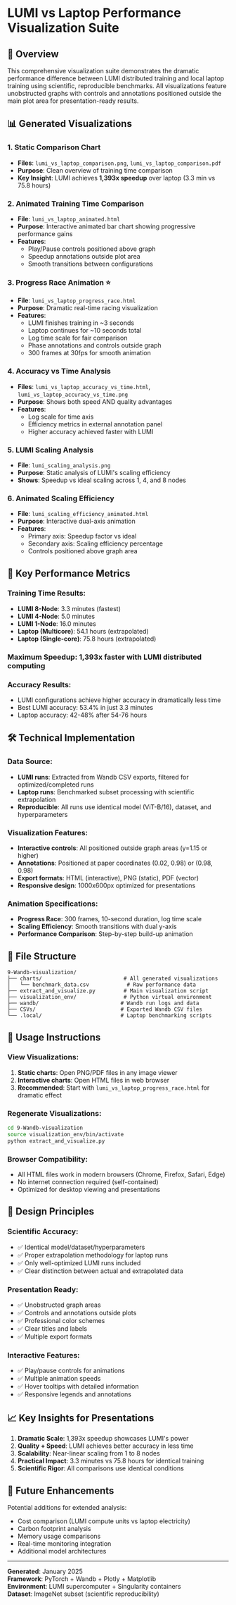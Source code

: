 # LUMI vs Laptop Performance Visualization Suite

## 🎯 Overview

This comprehensive visualization suite demonstrates the dramatic performance difference between LUMI distributed training and local laptop training using scientific, reproducible benchmarks. All visualizations feature unobstructed graphs with controls and annotations positioned outside the main plot area for presentation-ready results.

## 📊 Generated Visualizations

### 1. **Static Comparison Chart**

- **Files**: `lumi_vs_laptop_comparison.png`, `lumi_vs_laptop_comparison.pdf`
- **Purpose**: Clean overview of training time comparison
- **Key Insight**: LUMI achieves **1,393x speedup** over laptop (3.3 min vs 75.8 hours)

### 2. **Animated Training Time Comparison**

- **File**: `lumi_vs_laptop_animated.html`
- **Purpose**: Interactive animated bar chart showing progressive performance gains
- **Features**:
  - Play/Pause controls positioned above graph
  - Speedup annotations outside plot area
  - Smooth transitions between configurations

### 3. **Progress Race Animation** ⭐

- **File**: `lumi_vs_laptop_progress_race.html`
- **Purpose**: Dramatic real-time racing visualization
- **Features**:
  - LUMI finishes training in ~3 seconds
  - Laptop continues for ~10 seconds total
  - Log time scale for fair comparison
  - Phase annotations and controls outside graph
  - 300 frames at 30fps for smooth animation

### 4. **Accuracy vs Time Analysis**

- **Files**: `lumi_vs_laptop_accuracy_vs_time.html`, `lumi_vs_laptop_accuracy_vs_time.png`
- **Purpose**: Shows both speed AND quality advantages
- **Features**:
  - Log scale for time axis
  - Efficiency metrics in external annotation panel
  - Higher accuracy achieved faster with LUMI

### 5. **LUMI Scaling Analysis**

- **File**: `lumi_scaling_analysis.png`
- **Purpose**: Static analysis of LUMI's scaling efficiency
- **Shows**: Speedup vs ideal scaling across 1, 4, and 8 nodes

### 6. **Animated Scaling Efficiency**

- **File**: `lumi_scaling_efficiency_animated.html`
- **Purpose**: Interactive dual-axis animation
- **Features**:
  - Primary axis: Speedup factor vs ideal
  - Secondary axis: Scaling efficiency percentage
  - Controls positioned above graph area

## 🔢 Key Performance Metrics

### Training Time Results:

- **LUMI 8-Node**: 3.3 minutes (fastest)
- **LUMI 4-Node**: 5.0 minutes
- **LUMI 1-Node**: 16.0 minutes
- **Laptop (Multicore)**: 54.1 hours (extrapolated)
- **Laptop (Single-core)**: 75.8 hours (extrapolated)

### Maximum Speedup: **1,393x faster** with LUMI distributed computing

### Accuracy Results:

- LUMI configurations achieve higher accuracy in dramatically less time
- Best LUMI accuracy: 53.4% in just 3.3 minutes
- Laptop accuracy: 42-48% after 54-76 hours

## 🛠️ Technical Implementation

### Data Source:

- **LUMI runs**: Extracted from Wandb CSV exports, filtered for optimized/completed runs
- **Laptop runs**: Benchmarked subset processing with scientific extrapolation
- **Reproducible**: All runs use identical model (ViT-B/16), dataset, and hyperparameters

### Visualization Features:

- **Interactive controls**: All positioned outside graph areas (y=1.15 or higher)
- **Annotations**: Positioned at paper coordinates (0.02, 0.98) or (0.98, 0.98)
- **Export formats**: HTML (interactive), PNG (static), PDF (vector)
- **Responsive design**: 1000x600px optimized for presentations

### Animation Specifications:

- **Progress Race**: 300 frames, 10-second duration, log time scale
- **Scaling Efficiency**: Smooth transitions with dual y-axis
- **Performance Comparison**: Step-by-step build-up animation

## 📁 File Structure

```
9-Wandb-visualization/
├── charts/                          # All generated visualizations
│   └── benchmark_data.csv            # Raw performance data
├── extract_and_visualize.py         # Main visualization script
├── visualization_env/               # Python virtual environment
├── wandb/                          # Wandb run logs and data
├── CSVs/                           # Exported Wandb CSV files
└── .local/                         # Laptop benchmarking scripts
```

## 🚀 Usage Instructions

### View Visualizations:

1. **Static charts**: Open PNG/PDF files in any image viewer
2. **Interactive charts**: Open HTML files in web browser
3. **Recommended**: Start with `lumi_vs_laptop_progress_race.html` for dramatic effect

### Regenerate Visualizations:

```bash
cd 9-Wandb-visualization
source visualization_env/bin/activate
python extract_and_visualize.py
```

### Browser Compatibility:

- All HTML files work in modern browsers (Chrome, Firefox, Safari, Edge)
- No internet connection required (self-contained)
- Optimized for desktop viewing and presentations

## 🎨 Design Principles

### Scientific Accuracy:

- ✅ Identical model/dataset/hyperparameters
- ✅ Proper extrapolation methodology for laptop runs
- ✅ Only well-optimized LUMI runs included
- ✅ Clear distinction between actual and extrapolated data

### Presentation Ready:

- ✅ Unobstructed graph areas
- ✅ Controls and annotations outside plots
- ✅ Professional color schemes
- ✅ Clear titles and labels
- ✅ Multiple export formats

### Interactive Features:

- ✅ Play/pause controls for animations
- ✅ Multiple animation speeds
- ✅ Hover tooltips with detailed information
- ✅ Responsive legends and annotations

## 📈 Key Insights for Presentations

1. **Dramatic Scale**: 1,393x speedup showcases LUMI's power
2. **Quality + Speed**: LUMI achieves better accuracy in less time
3. **Scalability**: Near-linear scaling from 1 to 8 nodes
4. **Practical Impact**: 3.3 minutes vs 75.8 hours for identical training
5. **Scientific Rigor**: All comparisons use identical conditions

## 🔄 Future Enhancements

Potential additions for extended analysis:

- Cost comparison (LUMI compute units vs laptop electricity)
- Carbon footprint analysis
- Memory usage comparisons
- Real-time monitoring integration
- Additional model architectures

---

**Generated**: January 2025  
**Framework**: PyTorch + Wandb + Plotly + Matplotlib  
**Environment**: LUMI supercomputer + Singularity containers  
**Dataset**: ImageNet subset (scientific reproducibility)
